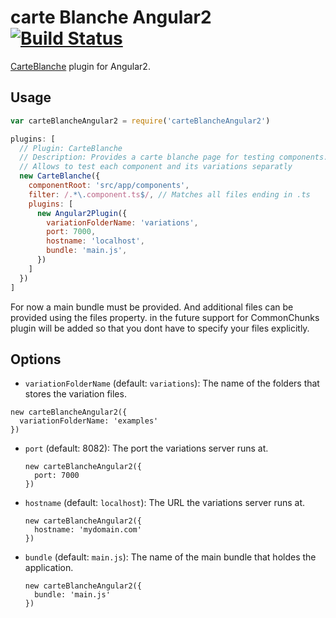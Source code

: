 # carte Blanche Angular2 [![Build Status][ci-img]][ci]

[CarteBlanche] plugin for Angular2.

[CarteBlanche]: https://github.com/pure-ui/carte-blanche
[ci-img]:  https://travis-ci.org/joaogarin/carte-blanche-angular2.svg
[ci]:      https://travis-ci.org/joaogarin/carte-blanche-angular2

## Usage

```js
var carteBlancheAngular2 = require('carteBlancheAngular2')

plugins: [
  // Plugin: CarteBlanche
  // Description: Provides a carte blanche page for testing components.
  // Allows to test each component and its variations separatly
  new CarteBlanche({
    componentRoot: 'src/app/components',
    filter: /.*\.component.ts$/, // Matches all files ending in .ts
    plugins: [
      new Angular2Plugin({
        variationFolderName: 'variations',
        port: 7000,
        hostname: 'localhost',
        bundle: 'main.js',
      })
    ]
  })
]
```

For now a main bundle must be provided. And additional files can be provided using the files property. in the future support for CommonChunks plugin will be added
so that you dont have to specify your files explicitly.

## Options

- `variationFolderName` (default: `variations`): The name of the folders that stores the variation files.
```JS
new carteBlancheAngular2({
  variationFolderName: 'examples'
})
```

- `port` (default: 8082): The port the variations server runs at.
  ```JS
  new carteBlancheAngular2({
    port: 7000
  })
  ```

- `hostname` (default: `localhost`): The URL the variations server runs at.
  ```JS
  new carteBlancheAngular2({
    hostname: 'mydomain.com'
  })
  ```

- `bundle` (default: `main.js`): The name of the main bundle that holdes the application.
  ```JS
  new carteBlancheAngular2({
    bundle: 'main.js'
  })
  ```